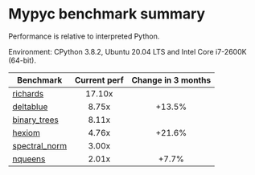 # Mypyc benchmark summary

Performance is relative to interpreted Python.

Environment: CPython 3.8.2, Ubuntu 20.04 LTS and Intel Core i7-2600K (64-bit).

| Benchmark | Current perf | Change in 3 months |
| --- | :---: | :---: |
| [richards](benchmarks/richards.md) | 17.10x |  |
| [deltablue](benchmarks/deltablue.md) | 8.75x | +13.5% |
| [binary_trees](benchmarks/binary_trees.md) | 8.11x |  |
| [hexiom](benchmarks/hexiom.md) | 4.76x | +21.6% |
| [spectral_norm](benchmarks/spectral_norm.md) | 3.00x |  |
| [nqueens](benchmarks/nqueens.md) | 2.01x | +7.7% |
